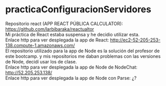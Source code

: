 # practicaConfiguracionServidores

Repositorio react (APP REACT PÚBLICA CALCULATOR): https://github.com/larbibaraka/reactualtor
</br>
Mi práctica de React estaba suspensa y he decidio utilizar esta.
</br>
Enlace http para ver desplegada la app de React: http://ec2-52-205-253-138.compute-1.amazonaws.com/
</br>
El repositorio utilizado para la app de Node es la solución del profesor de este bootcamp.
y mis repositorios me daban problemas con las versiones de Node, decidí usar los de clase.
</br>
Enlace http para ver desplegada la app de Node de NodeChat: http://52.205.253.138/
</br>
Enlace http para ver desplegada la app de Node con Parse: ¿?

